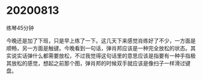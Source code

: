 # 20200813

练琴45分钟

今晚还是加了下班，只是早上练了一下。这几天下来感觉肖练好了不少，一方面是顺畅，另一方面是触键。今晚看到一句话，弹肖邦应该是一种完全放松的状态。其实说实话弹什么都需要放松，不过我觉得这句话里的意思应该是指要有一种手指极其放松的感觉，想起之前那个图，弹肖邦的时候双手就应该是像扫子一样滑过键盘。
